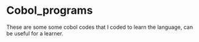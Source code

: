 # Cobol_programs
These are some some cobol codes that I coded to learn the language, can be useful for a learner.
